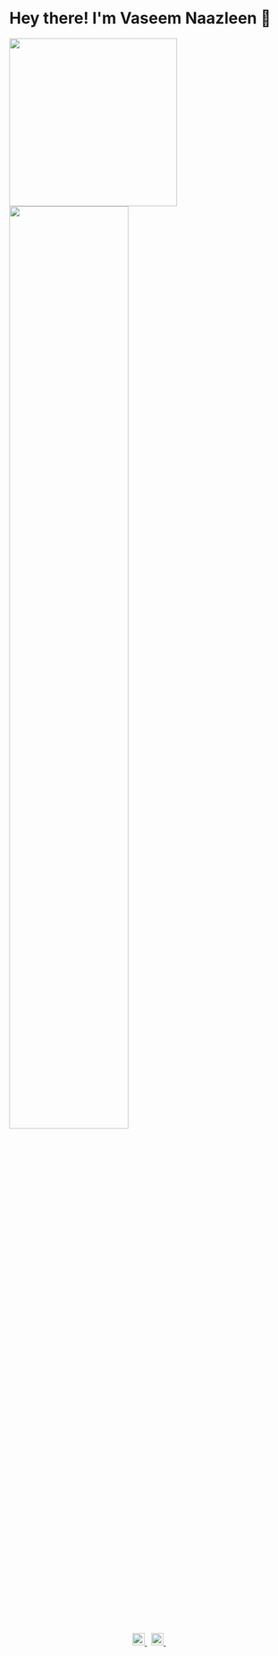 # Hey there! I'm Vaseem Naazleen  👋 

<!--
**vnaazleen/vnaazleen** is a ✨ _special_ ✨ repository because its `README.md` (this file) appears on your GitHub profile.

Here are some ideas to get you started:

- 🔭 I’m currently working on ...
- 🌱 I’m currently learning ...
- 👯 I’m looking to collaborate on ...
- 🤔 I’m looking for help with ...
- 💬 Ask me about ...
- 📫 How to reach me: ...
- 😄 Pronouns: ...
- ⚡ Fun fact: ...
-->

<p><img src="https://octodex.github.com/images/hula_loop_octodex03.gif" height="300px" width="300px">  <img width="65%" src="https://github-readme-stats.vercel.app/api?username=vnaazleen&show_icons=true" /></p>

<p align="center">
<a href="https://www.linkedin.com/in/vaseem-naazleen">
  <img alt="Naazleen's Linkdein" width="22px" src="https://cdn.jsdelivr.net/npm/simple-icons@v3/icons/linkedin.svg" />
</a>
&nbsp;
  
<a href="https://github.com/vnaazleen">
  <img alt="Naazleen's Gmail" width="22px" src="https://cdn.jsdelivr.net/npm/simple-icons@3.13.0/icons/gmail.svg" />
</a>
&nbsp; 

</p>

